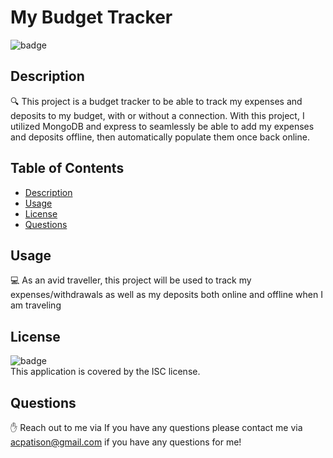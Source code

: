 
# My Budget Tracker

![badge](https://img.shields.io/badge/license-ISC-brightgreen)<br />

## Description
🔍 This project is a budget tracker to be able to track my expenses and deposits to my budget, with or without a connection. With this project, I utilized MongoDB and express to seamlessly be able to add my expenses and deposits offline, then automatically populate them once back online.
## Table of Contents
- [Description](#description)
- [Usage](#usage)
- [License](#license)
- [Questions](#questions)

## Usage
💻 As an avid traveller, this project will be used to track my expenses/withdrawals as well as my deposits both online and offline when I am traveling

## License
![badge](https://img.shields.io/badge/license-ISC-brightgreen)
<br />
This application is covered by the ISC license. 

## Questions
✋ Reach out to me via If you have any questions please contact me via acpatison@gmail.com if you have any questions for me!
